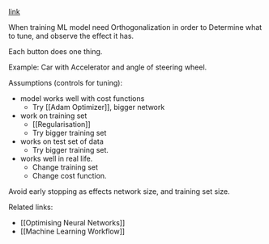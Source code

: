 [link](https://www.youtube.com/watch?v=UEtvV1D6B3s&list=PLkDaE6sCZn6E7jZ9sN_xHwSHOdjUxUW_b&index=2)

When training ML model need Orthogonalization in order to  Determine what to tune, and observe the effect it has.

Each button does one thing.

Example: Car with Accelerator and angle of steering wheel. 

Assumptions (controls for tuning):
- model works well with cost functions
	- Try [[Adam Optimizer]], bigger network
- work on training set
	- [[Regularisation]]
	- Try bigger training set
- works on test set of data
	- Try bigger training set.
- works well in real life.
	- Change training set
	- Change cost function.

Avoid early stopping as effects network size, and training set size.

Related links:
- [[Optimising Neural Networks]]
- [[Machine Learning Workflow]]